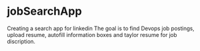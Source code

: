 # jobSearchApp
Creating a search app for linkedin 
The goal is to find Devops job postings, upload resume, autofill information boxes and taylor resume for job discription.

